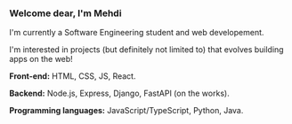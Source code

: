 ### Welcome dear, I'm Mehdi

I'm currently a Software Engineering student and web developement.

I'm interested in projects (but definitely not limited to) that evolves building apps on the web!

**Front-end:** HTML, CSS, JS, React.

**Backend:** Node.js, Express, Django, FastAPI (on the works).

**Programming languages:** JavaScript/TypeScript, Python, Java.
